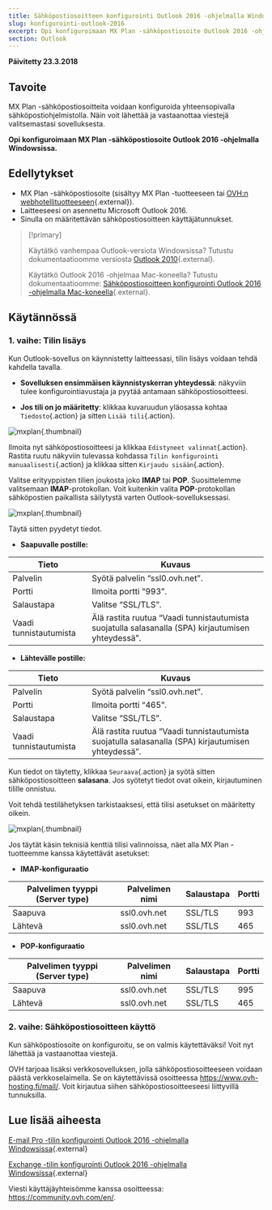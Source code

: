 ```yaml
---
title: Sähköpostiosoitteen konfigurointi Outlook 2016 -ohjelmalla Windowsissa
slug: konfigurointi-outlook-2016
excerpt: Opi konfiguroimaan MX Plan -sähköpostiosoite Outlook 2016 -ohjelmalla Windowsissa
section: Outlook
---
```


**Päivitetty 23.3.2018**

## Tavoite

MX Plan -sähköpostiosoitteita voidaan konfiguroida yhteensopivalla sähköpostiohjelmistolla. Näin voit lähettää ja vastaanottaa viestejä valitsemastasi sovelluksesta.

**Opi konfiguroimaan MX Plan -sähköpostiosoite Outlook 2016 -ohjelmalla Windowsissa.**

## Edellytykset

- MX Plan -sähköpostiosoite (sisältyy MX Plan -tuotteeseen tai [OVH:n webhotellituotteeseen](https://www.ovh-hosting.fi/webhotelli){.external}).
- Laitteeseesi on asennettu Microsoft Outlook 2016.
- Sinulla on määritettävän sähköpostiosoitteen käyttäjätunnukset.

> [!primary]
>
> Käytätkö vanhempaa Outlook-versiota Windowsissa? Tutustu dokumentaatioomme versiosta [Outlook 2010](https://docs.ovh.com/fi/emails/ovh-sahkoposti_outlook_2010_-konfigurointiohje/){.external}.
>
> Käytätkö Outlook 2016 -ohjelmaa Mac-koneella? Tutustu dokumentaatioomme: [Sähköpostiosoitteen konfigurointi Outlook 2016 -ohjelmalla Mac-koneella](https://docs.ovh.com/fi/emails/konfigurointi-outlook-2016-mac/){.external}.
>

## Käytännössä

### 1. vaihe: Tilin lisäys

Kun Outlook-sovellus on käynnistetty laitteessasi, tilin lisäys voidaan tehdä kahdella tavalla.

- **Sovelluksen ensimmäisen käynnistyskerran yhteydessä**: näkyviin tulee konfigurointiavustaja ja pyytää antamaan sähköpostiosoitteesi.

- **Jos tili on jo määritetty**: klikkaa kuvaruudun yläosassa kohtaa `Tiedosto`{.action} ja sitten `Lisää tili`{.action}.

![mxplan](images/configuration-outlook-2016-windows-step1.png){.thumbnail}

Ilmoita nyt sähköpostiosoitteesi ja klikkaa `Edistyneet valinnat`{.action}. Rastita ruutu näkyviin tulevassa kohdassa `Tilin konfigurointi manuaalisesti`{.action} ja klikkaa sitten `Kirjaudu sisään`{.action}.

Valitse erityyppisten tilien joukosta joko **IMAP** tai **POP**. Suosittelemme valitsemaan **IMAP**-protokollan. Voit kuitenkin valita **POP**-protokollan sähköpostien paikallista säilytystä varten Outlook-sovelluksessasi.

![mxplan](images/configuration-outlook-2016-windows-step2.png){.thumbnail}

Täytä sitten pyydetyt tiedot.

- **Saapuvalle postille:**

|Tieto|Kuvaus|
|---|---|
|Palvelin|Syötä palvelin “ssl0.ovh.net”.|
|Portti|Ilmoita portti “993”.|
|Salaustapa|Valitse “SSL/TLS”.|
|Vaadi tunnistautumista|Älä rastita ruutua “Vaadi tunnistautumista suojatulla salasanalla (SPA) kirjautumisen yhteydessä”.|

- **Lähtevälle postille:**

|Tieto|Kuvaus|
|---|---|
|Palvelin|Syötä palvelin “ssl0.ovh.net”.|
|Portti|Ilmoita portti “465”.|
|Salaustapa|Valitse “SSL/TLS”.|
|Vaadi tunnistautumista|Älä rastita ruutua “Vaadi tunnistautumista suojatulla salasanalla (SPA) kirjautumisen yhteydessä”.|

Kun tiedot on täytetty, klikkaa `Seuraava`{.action} ja syötä sitten sähköpostiosoitteen **salasana**. Jos syötetyt tiedot ovat oikein, kirjautuminen tilille onnistuu.

Voit tehdä testilähetyksen tarkistaaksesi, että tilisi asetukset on määritetty oikein.

![mxplan](images/configuration-outlook-2016-windows-step3.png){.thumbnail}

Jos täytät käsin teknisiä kenttiä tilisi valinnoissa, näet alla MX Plan -tuotteemme kanssa käytettävät asetukset:

- **IMAP-konfiguraatio**

|Palvelimen tyyppi (Server type)|Palvelimen nimi|Salaustapa|Portti|
|---|---|---|---|
|Saapuva|ssl0.ovh.net|SSL/TLS|993|
|Lähtevä|ssl0.ovh.net|SSL/TLS|465|

- **POP-konfiguraatio**

|Palvelimen tyyppi (Server type)|Palvelimen nimi|Salaustapa|Portti|
|---|---|---|---|
|Saapuva|ssl0.ovh.net|SSL/TLS|995|
|Lähtevä|ssl0.ovh.net|SSL/TLS|465|

### 2. vaihe: Sähköpostiosoitteen käyttö

Kun sähköpostiosoite on konfiguroitu, se on valmis käytettäväksi! Voit nyt lähettää ja vastaanottaa viestejä.

OVH tarjoaa lisäksi verkkosovelluksen, jolla sähköpostiosoitteeseen voidaan päästä verkkoselaimella. Se on käytettävissä osoitteessa <https://www.ovh-hosting.fi/mail/>. Voit kirjautua siihen sähköpostiosoitteeseesi liittyvillä tunnuksilla.

## Lue lisää aiheesta

[E-mail Pro -tilin konfigurointi Outlook 2016 -ohjelmalla Windowsissa](https://docs.ovh.com/fi/emails-pro/konfigurointi-outlook-2016/){.external}

[Exchange -tilin konfigurointi Outlook 2016 -ohjelmalla Windowsissa](https://docs.ovh.com/fi/microsoft-collaborative-solutions/konfigurointi-outlook-2016/){.external}

Viesti käyttäjäyhteisömme kanssa osoitteessa: <https://community.ovh.com/en/>.